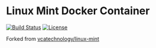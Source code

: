 # Linux Mint Docker Container

[![Build Status](https://travis-ci.org/fabiohbarbosa/docker-linux-mint.png)](https://travis-ci.org/fabiohbarbosa/docker-linux-mint)
[![License](https://img.shields.io/badge/license-MIT-brightgreen.svg?style=flat-square)](LICENSE)

Forked from [vcatechnology/linux-mint](https://hub.docker.com/r/vcatechnology/linux-mint/)
